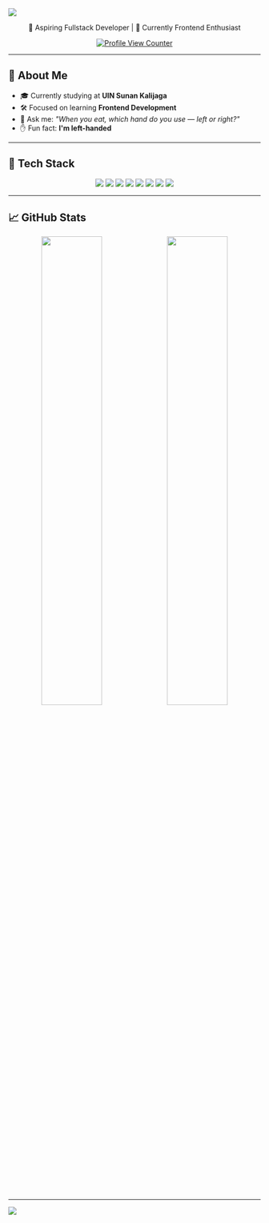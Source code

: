<!-- Vintage Banner -->
<img src="https://capsule-render.vercel.app/api?type=waving&color=0:8e6c5f,100:cbb49a&height=200&section=header&text=Hi%20I'm%20Bayu!&fontSize=40&fontColor=fff8f0&animation=fadeIn&font=Playball" />

<p align="center">🌟 Aspiring Fullstack Developer | 🎨 Currently Frontend Enthusiast</p>
<p align="center">
  <a href="https://visitcount.itsvg.in">
    <img src="https://camo.githubusercontent.com/4a2c35f42fbcf539614cd736336a4003e25de908ff6f16efd0b64b9343f70abe/68747470733a2f2f6b6f6d617265762e636f6d2f67687076632f3f757365726e616d653d61726261746861626475727261686d616e266c6162656c3d50726f66696c65253230766965777326636f6c6f723d306537356236267374796c653d666c6174" alt="Profile View Counter"/>
  </a>
</p>

---

## 💼 About Me

- 🎓 Currently studying at **UIN Sunan Kalijaga**
- 🛠️ Focused on learning **Frontend Development**
- 🧐 Ask me: _"When you eat, which hand do you use — left or right?"_
- ✋ Fun fact: **I'm left-handed**

---

## 🧰 Tech Stack

<div align="center">
<img src="https://img.shields.io/badge/HTML5-b76e79?style=flat&logo=html5&logoColor=fff5e1" />
<img src="https://img.shields.io/badge/Python-6c584c?style=flat&logo=python&logoColor=e4cba7" />
<img src="https://img.shields.io/badge/Bootstrap-7c5e57?style=flat&logo=bootstrap&logoColor=e4cba7" />
<img src="https://img.shields.io/badge/CSS3-a47148?style=flat&logo=css3&logoColor=fff5e1" />
<img src="https://img.shields.io/badge/PHP-99775c?style=flat&logo=php&logoColor=ffffff" />
<img src="https://img.shields.io/badge/C++-5e5c6c?style=flat&logo=c%2B%2B&logoColor=efe8d8" />
<img src="https://img.shields.io/badge/TailwindCSS-38B2AC?style=flat&logo=tailwindcss&logoColor=ffffff" />
<img src="https://img.shields.io/badge/Figma-000000?style=flat&logo=figma&logoColor=white" />
</div>

---

## 📈 GitHub Stats

<div align="center">
  <img src="https://github-readme-stats.vercel.app/api?username=Wissasono11&theme=gruvbox&hide_border=false&include_all_commits=true&count_private=true" width="49%"/>
  <img src="https://github-readme-stats.vercel.app/api/top-langs/?username=Wissasono11&theme=gruvbox&hide_border=false&include_all_commits=true&count_private=true&layout=compact" width="49%"/>
</div>

---

<!-- Vintage Footer -->
<img src="https://capsule-render.vercel.app/api?type=waving&color=0:cbb49a,100:8e6c5f&height=120&section=footer"/>
